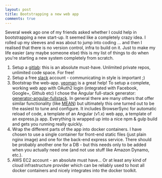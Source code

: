 ```yaml
---
layout: post
title: Bootstrapping a new web app
comments: true
---
```


Several week ago one of my friends asked whether I could help in bootstrapping a new start-up. It seemed like a completely crazy idea. I rolled up my sleeves and was about to jump into coding ... and then I realised that there is no version control, infra to build on it. Just to make my life easier (any maybe someone else) this is my list of things to do when you're starting a new system completely from scratch.

1. Setup a [gitlab](https://gitlab.com): this is an absolute must-have. Unlimited private repos, unlimited code space. For free!
2. Setup a free [slack](https://slac.com) account - communicating in style is important ;)
3. Bootstrap the web-app. [yeoman](http://yeoman.io/) is a great help! To setup a complete, working web app with OAuth2 login (integrated with Facebook, Google+, Github etc) I chose the Angular full-stack generator: [generator-angular-fullstack](https://github.com/angular-fullstack/generator-angular-fullstack). In general there are many others that offer similar functionality (like [MEAN](http://meanjs.org/generator.html)) but ultimately this one turned out to be the easiest to tune and configure. It includes BrowserSync for automatic reload of code, a template of an Angular (v1.x) web app, a template of an express.js app. Everything is wrapped up into a nice npm & gulp build and gets you running really quickly.
4. Wrap the different parts of the app into docker containers. I have chosen to use a single container for front-end static files (just plain nginx image) and one for the back-end express service. There should be probably another one for a DB - but this needs only to be added when you actually need one (and not use stuff like Amazon Dynamo, etc.).
4. AWS EC2 account - an absolute must have... Or at least any kind of cloud infrastructure provider which can be reliably used to host all docker containers and nicely integrates into the docker toolkit.
